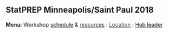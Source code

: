 ## StatPREP Minneapolis/Saint Paul 2018

<!-- Want a banner image? Find the image you want and store it in the images directory with the name `banner.jpg`. (Or you can modify the file name in the next line, with any image URL you want. -->

<!-- ![](images/banner.jpg){img:height="300px" width="100%"} -->
<!-- If you don't want a banner, delete the previous line.  -->

**Menu**: Workshop [schedule](schedule.md) & [resources](../resources.html) : [Location](travel.md) : [Hub leader](hubleader.md) 
